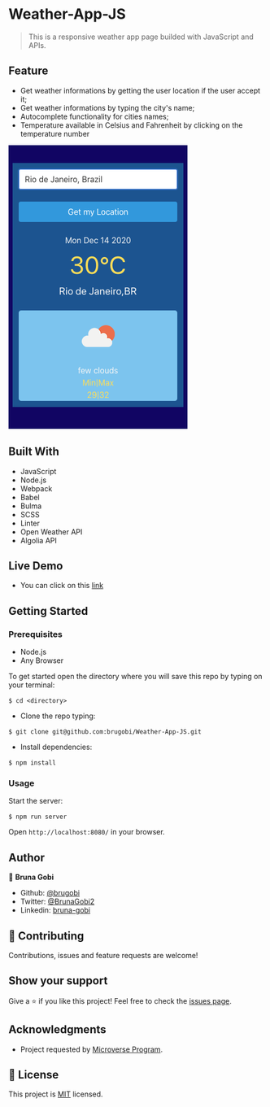 # Weather-App-JS

> This is a responsive weather app page builded with JavaScript and APIs.

## Feature

- Get weather informations by getting the user location if the user accept it;
- Get weather informations by typing the city's name;
- Autocomplete functionality for cities names;
- Temperature available in Celsius and Fahrenheit by clicking on the temperature number


![home_page](./src/assets/weather.png)

## Built With

- JavaScript
- Node.js
- Webpack
- Babel
- Bulma
- SCSS
- Linter
- Open Weather API
- Algolia API

## Live Demo

- You can click on this [link](https://raw.githack.com/brugobi/Weather-App-JS/feature_v1/dist/index.html)

## Getting Started

### Prerequisites

- Node.js
- Any Browser

To get started open the directory where you will save this repo by typing on your terminal:

```
$ cd <directory>
```

- Clone the repo typing:

```
$ git clone git@github.com:brugobi/Weather-App-JS.git
```

- Install dependencies:

```
$ npm install
```

### Usage

Start the server:

```
$ npm run server
```

Open `http://localhost:8080/` in your browser.

## Author

👤 **Bruna Gobi**

- Github: [@brugobi](https://github.com/brugobi)
- Twitter: [@BrunaGobi2](https://twitter.com/BrunaGobi2)
- Linkedin: [bruna-gobi](https://www.linkedin.com/in/bruna-gobi/)

## 🤝 Contributing

Contributions, issues and feature requests are welcome!

## Show your support

Give a ⭐️ if you like this project!
Feel free to check the [issues page](issues/).

## Acknowledgments

- Project requested by [Microverse Program](https://www.microverse.org/).

## 📝 License

This project is [MIT](lic.url) licensed.

